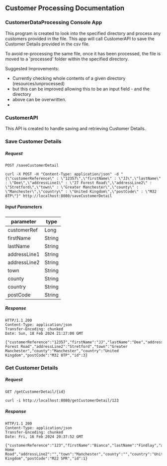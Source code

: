 ## Customer Processing Documentation

### CustomerDataProcessing Console App
This program is created to look into the specified directory
and process any customers provided in the file. This app will call 
CustomerAPI to save the Customer Details provided in the csv file. 

To avoid re-processing the same file, once it has been processed, the
file is moved to a 'processed' folder within the specified directory.

Suggested Improvements:
* Currently checking whole contents of a given directory (resources/unprocessed) 
* but this can be improved allowing this to be an input field - and the directory
* above can be overwritten.
* 
### CustomerAPI

This API is created to handle saving and retrieving 
Customer Details.    


### Save Customer Details   
##### Request
  `POST /saveCustomerDetail`

    curl -X POST -H "Content-Type: application/json" -d "{\"customerReference\" : \"12357\",\"firstName\" : \"JJ\",\"lastName\" : \"Dee\",\"addressLine1\" : \"27 Forest Road\",\"addressLine2\" : \"Stretford\",\"town\" : \"Greater Manchester\",\"county\" : \"Manchester\",\"country\" : \"United Kingdom\",\"postCode\" : \"M32 8TP\"}" http://localhost:8080/saveCustomerDetail    

##### Input Parameters

  | parameter    | type   |
  |--------------|--------|
  | customerRef  | Long   |
  | firstName    | String |
  | lastName     | String |
  | addressLine1 | String |
  | addressLine2 | String |
  | town         | String |
  | county       | String |
  | country      | String |
  | postCode     | String |

##### Response

    HTTP/1.1 200
    Content-Type: application/json
    Transfer-Encoding: chunked
    Date: Sun, 18 Feb 2024 21:27:00 GMT

    {"customerReference":"12357","firstName":"JJ","lastName":"Dee","addressLine1":"27 Forest Road","addressLine2":"Stretford","town":"Greater Manchester","county":"Manchester","country":"United Kingdom","postCode":"M32 8TP","id":3}

### Get Customer Details
##### Request
`GET /getCustomerDetail/{id}`   

    curl -i http://localhost:8080/getCustomerDetail/123

##### Response

    HTTP/1.1 200
    Content-Type: application/json
    Transfer-Encoding: chunked
    Date: Fri, 16 Feb 2024 20:37:52 GMT     

    {"customerReference":"123","firstName":"Bianca","lastName":"Findlay","addressLine1":"1 Home Road","addressLine2":"","town":"Manchester","county":"","country":"United Kingdom","postCode":"M22 5PR","id":1}